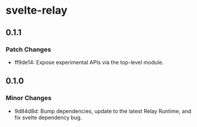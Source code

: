 # svelte-relay

## 0.1.1

### Patch Changes

- ff9de14: Expose experimental APIs via the top-level module.

## 0.1.0

### Minor Changes

- 9d84d8d: Bump dependencies, update to the latest Relay Runtime, and fix svelte dependency bug.
